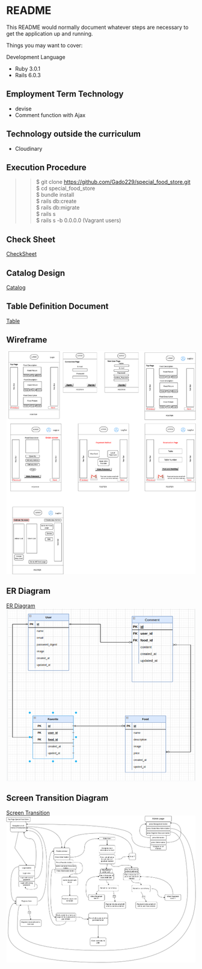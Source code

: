 # README

This README would normally document whatever steps are necessary to get the
application up and running.

Things you may want to cover:

Development Language

* Ruby 3.0.1
* Rails 6.0.3

## Employment Term Technology

- devise
- Comment function with Ajax

## Technology outside the curriculum

- Cloudinary

## Execution Procedure

>> $ git clone https://github.com/Gado229/special_food_store.git <br>
>> $ cd special_food_store <br>
>> $ bundle install <br>
>> $ rails db:create <br>
>> $ rails db:migrate <br>
>> $ rails s <br>
>> $ rails s -b 0.0.0.0 (Vagrant users) <br>

## Check Sheet

[CheckSheet](https://docs.google.com/spreadsheets/d/1rESE5cmB9GxfffT5JE_MwH4rvjPaK02fVPKF3yI_6Zs/edit?usp=sharing)

## Catalog Design

[Catalog](https://docs.google.com/spreadsheets/d/1d4NybRcYTj6-yHIPUVu6x8xiL-g6nziTM_Ssij9Ozpk/edit?usp=sharing)

## Table Definition Document

[Table](https://docs.google.com/spreadsheets/d/1OI9xIKcnqQ2u9osJxp1DSNf78VppmOSL-Hci0tlWgsk/edit?usp=sharing)

## Wireframe

![Wireframe](./docs/WireframeER.png)

## ER Diagram

[ER Diagram](https://drive.google.com/file/d/1Ue5ZTy0A4AXXlyXMDO01pwizhhFDpMnh/view?usp=sharing)
![ER Diagram picture](./docs/Table_ER_Diagramm.png)

## Screen Transition Diagram

[Screen Transition](https://drive.google.com/file/d/1KPAUgU9LizMAL9rKoPZSL5PGuEd3M1HT/view?usp=sharing)
![Screen Transition](./docs/Transition_screen_ER_Diagramm.png)
